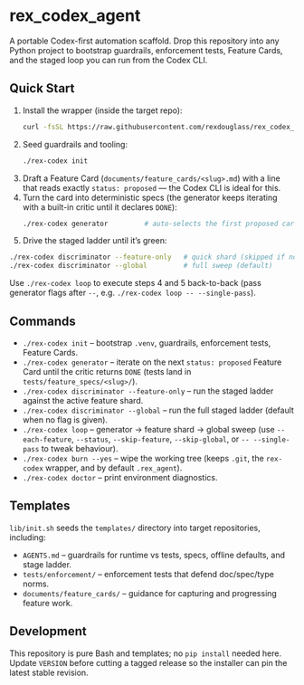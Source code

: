 # rex_codex_agent

A portable Codex-first automation scaffold. Drop this repository into any Python project to bootstrap guardrails, enforcement tests, Feature Cards, and the staged loop you can run from the Codex CLI.

## Quick Start

1. Install the wrapper (inside the target repo):
   ```bash
   curl -fsSL https://raw.githubusercontent.com/rexdouglass/rex_codex_agent/main/scripts/install.sh | bash
   ```
2. Seed guardrails and tooling:
   ```bash
   ./rex-codex init
   ```
3. Draft a Feature Card (`documents/feature_cards/<slug>.md`) with a line that reads exactly `status: proposed` — the Codex CLI is ideal for this.
4. Turn the card into deterministic specs (the generator keeps iterating with a built-in critic until it declares `DONE`):
   ```bash
   ./rex-codex generator         # auto-selects the first proposed card; add --single-pass to opt out
   ```
5. Drive the staged ladder until it’s green:
  ```bash
  ./rex-codex discriminator --feature-only   # quick shard (skipped if no active card)
  ./rex-codex discriminator --global         # full sweep (default)
  ```
  Use `./rex-codex loop` to execute steps 4 and 5 back-to-back (pass generator flags after `--`, e.g. `./rex-codex loop -- --single-pass`).

## Commands

- `./rex-codex init` – bootstrap `.venv`, guardrails, enforcement tests, Feature Cards.
- `./rex-codex generator` – iterate on the next `status: proposed` Feature Card until the critic returns `DONE` (tests land in `tests/feature_specs/<slug>/`).
- `./rex-codex discriminator --feature-only` – run the staged ladder against the active feature shard.
- `./rex-codex discriminator --global` – run the full staged ladder (default when no flag is given).
- `./rex-codex loop` – generator → feature shard → global sweep (use `--each-feature`, `--status`, `--skip-feature`, `--skip-global`, or `-- --single-pass` to tweak behaviour).
- `./rex-codex burn --yes` – wipe the working tree (keeps `.git`, the `rex-codex` wrapper, and by default `.rex_agent`).
- `./rex-codex doctor` – print environment diagnostics.

## Templates

`lib/init.sh` seeds the `templates/` directory into target repositories, including:

- `AGENTS.md` – guardrails for runtime vs tests, specs, offline defaults, and stage ladder.
- `tests/enforcement/` – enforcement tests that defend doc/spec/type norms.
- `documents/feature_cards/` – guidance for capturing and progressing feature work.

## Development

This repository is pure Bash and templates; no `pip install` needed here. Update `VERSION` before cutting a tagged release so the installer can pin the latest stable revision.

